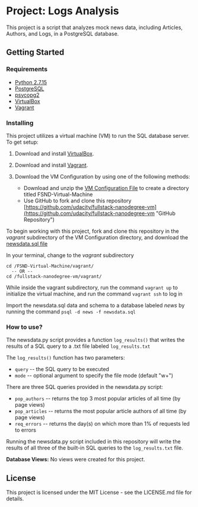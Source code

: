 # **Project: Logs Analysis**
This project is a script that analyzes mock news data, including Articles, Authors, and Logs, in a PostgreSQL database.

## **Getting Started**

### **Requirements**
* [Python 2.7.15](https://www.python.org/downloads/release/python-2715/ "Python 2 Download")
* [PostgreSQL](https://www.postgresql.org/download/ "PostgreSQL Download")
* [psycopg2](http://initd.org/psycopg/download/ "psycopg2 Download")
* [VirtualBox](https://www.virtualbox.org/wiki/Download_Old_Builds_5_1 "VirtualBox Download")
* [Vagrant](https://www.vagrantup.com/downloads.html "Vagrant Download")

### **Installing**
This project utilizes a virtual machine (VM) to run the SQL database server. To get setup:

1. Download and install [VirtualBox](https://www.virtualbox.org/wiki/Download_Old_Builds_5_1 "VirtualBox Download").

2. Download and install [Vagrant](https://www.vagrantup.com/downloads.html "Vagrant Download").

3. Download the VM Configuration by using one of the following methods:
    * Download and unzip the [VM Configuration File](https://s3.amazonaws.com/video.udacity-data.com/topher/2018/April/5acfbfa3_fsnd-virtual-machine/fsnd-virtual-machine.zip "VM Configuration Download") to create a directory titled FSND-Virtual-Machine
    * Use GitHub to fork and clone this repository [https://github.com/udacity/fullstack-nanodegree-vm](https://github.com/udacity/fullstack-nanodegree-vm "GitHub Repository")

To begin working with this project, fork and clone this repository in the _vagrant_ subdirectory of the VM Configuration directory, and download the [newsdata.sql file](https://d17h27t6h515a5.cloudfront.net/topher/2016/August/57b5f748_newsdata/newsdata.zip "newsdata.sql Download")

In your terminal, change to the _vagrant_ subdirectory
```
cd /FSND-Virtual-Machine/vagrant/
  -- OR --
cd /fullstack-nanodegree-vm/vagrant/
```

While inside the vagrant subdirectory, run the command `vagrant up` to initialize the virtual machine, and run the command `vagrant ssh` to log in

Import the newsdata.sql data and schema to a database labeled _news_ by running the command `psql -d news -f newsdata.sql`

### **How to use?**
The newsdata.py script provides a function `log_results()` that writes the results of a SQL query to a .txt file labeled `log_results.txt`

The `log_results()` function has two parameters:

* `query` -- the SQL query to be executed
* `mode` -- optional argument to specify the file mode (default "w+")


There are three SQL queries provided in the newsdata.py script:

* `pop_authors` -- returns the top 3 most popular articles of all time (by page views)
* `pop_articles` -- returns the most popular article authors of all time (by page views)
* `req_errors` -- returns the day(s) on which more than 1% of requests led to errors

Running the newsdata.py script included in this repository will write the results of all three of the built-in SQL queries to the `log_results.txt` file.

**Database Views:**
No views were created for this project.

## **License**
This project is licensed under the MIT License - see the LICENSE.md file for details.
